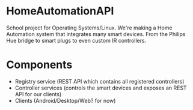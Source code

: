 # HomeAutomationAPI
School project for Operating Systems/Linux. We're making a Home Automation system that integrates many smart devices. From the Philips Hue bridge to smart plugs to even custom IR controllers. 

# Components
- Registry service (REST API which contains all registered controllers)
- Controller services (controls the smart devices and exposes an REST API for our clients)
- Clients (Android/Desktop/Web? for now)
